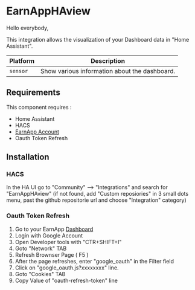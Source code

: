 # EarnAppHAview

Hello everybody,

This integration allows the visualization of your Dashboard data in "Home Assistant".

Platform | Description
-- | --
`sensor` | Show various information about the dashboard.

## Requirements

This component requires :
- Home Assistant
- HACS
- [EarnApp Account](https://earnapp.com/i/g8ng5x5)
- Oauth Token Refresh

## Installation

### HACS

In the HA UI go to "Community" --> "Integrations" and search for "EarnAppHAview" (if not found, add "Custom reposiories" in 3 small dots menu, past the github repositorie url and choose "Integration" category)

### Oauth Token Refresh

1. Go to your EarnApp [Dashboard](https://earnapp.com/dashboard/)
2. Login with Google Account
3. Open Developer tools with "CTR+SHIFT+I"
4. Goto "Network" TAB
5. Refresh Brownser Page ( F5 )
6. After the page refreshes, enter "google_oauth" in the Filter field
7. Click on "google_oauth.js?xxxxxxxx" line.
8. Goto "Cookies" TAB
9. Copy Value of "oauth-refresh-token" line